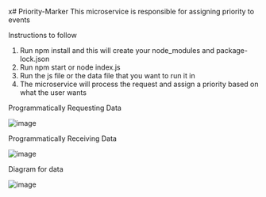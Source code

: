 x# Priority-Marker
This microservice is responsible for assigning priority to events

Instructions to follow

1) Run npm install and this will create your node_modules and package-lock.json
2) Run npm start or node index.js
3) Run the js file or the data file that you want to run it in
4) The microservice will process the request and assign a priority based on what the user wants

Programmatically Requesting Data

![image](https://github.com/user-attachments/assets/a317b7af-3ec7-4eb5-b444-4c860f8793a1)

Programmatically Receiving Data

![image](https://github.com/user-attachments/assets/90cb5a0e-5a25-4a34-92ea-e85a7d985feb)

Diagram for data

![image](https://github.com/user-attachments/assets/14561c39-9bed-4eeb-b895-abe8ad3e25bb)
